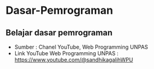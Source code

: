 # Dasar-Pemrograman
## Belajar dasar pemrograman
- Sumber : Chanel YouTube, Web Programming UNPAS 
- Link YouTube Web Programming UNPAS : https://www.youtube.com/@sandhikagalihWPU  
